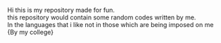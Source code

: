 Hi this is my  repository made for fun.
<br>
this repository would contain some random codes written by me.
<br> In the languages that i like not in those which are being imposed on me 
<br>{By my college}
